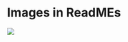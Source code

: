 # Images in ReadMEs

![](images/https://user-images.githubusercontent.com/50181101/118040013-01d54e00-b33f-11eb-8096-ccb5e7ff4045.jpg)
